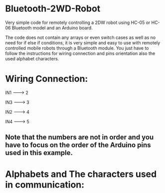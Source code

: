 # Bluetooth-2WD-Robot
Very simple code for remotely controlling a 2DW robot using HC-05 or HC-06 Bluetooth model and an Arduino board.


The code does not contain any arrays or even switch cases as well as no need for if else if conditions, it is very simple and easy to use with remotely controlled mobile robots through a Bluetooth module. You just have to follow the instructions for wiring connection and pins orientation also the used alphabet characters.

# Wiring Connection:

IN1  ---> 2

IN3  ---> 3

IN2  ---> 4

IN4  ---> 5

## Note that the numbers are not in order and you have to focus on the order of the Arduino pins used in this example.

# Alphabets and The characters used in communication:



